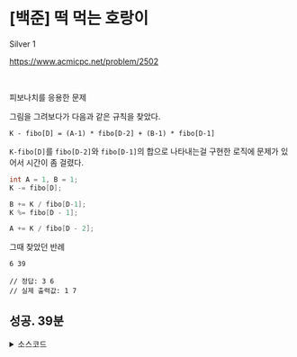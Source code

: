 # [백준] 떡 먹는 호랑이

Silver 1

https://www.acmicpc.net/problem/2502

<br>

피보나치를 응용한 문제

그림을 그려보다가 다음과 같은 규칙을 찾았다.

```
K - fibo[D] = (A-1) * fibo[D-2] + (B-1) * fibo[D-1]
```

`K-fibo[D]`를 `fibo[D-2]`와 `fibo[D-1]`의 합으로 나타내는걸 구현한 로직에 문제가 있어서 시간이 좀 걸렸다.

```java
int A = 1, B = 1;
K -= fibo[D];

B += K / fibo[D-1];
K %= fibo[D - 1];

A += K / fibo[D - 2];
```

그때 찾았던 반례
```
6 39

// 정답: 3 6
// 실제 출력값: 1 7
```

## 성공. 39분

<details><summary> 소스코드 </summary>

```java
import java.io.*;
import java.util.*;

class Solution {

    int[] fibo;

    public void solution() throws Exception {
        BufferedReader br = new BufferedReader(new InputStreamReader(System.in));
        BufferedWriter bw = new BufferedWriter(new OutputStreamWriter(System.out));

        StringTokenizer st = new StringTokenizer(br.readLine());
        int D = Integer.parseInt(st.nextToken());
        int K = Integer.parseInt(st.nextToken());

        fibo = new int[D + 1];
        fibo[0] = 0;
        fibo[1] = 1;
        for (int i = 2; i <= D; i++) {
            fibo[i] = fibo[i - 2] + fibo[i - 1];
        }

        int A = 1, B = 1;
        K -= fibo[D];

        B += K / fibo[D - 1];
        K %= fibo[D - 1];

        while (K % fibo[D - 2] != 0) {
            B--;
            K += fibo[D - 1];
        }
        A += K / fibo[D - 2];

        System.out.println(A);
        System.out.println(B);

        br.close();
        bw.close();
    }
}

public class Main {
    public static void main(String[] args) throws Exception {
        new Solution().solution();
    }
}
```

</details>